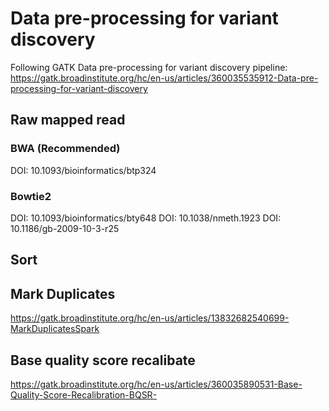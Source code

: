 # Data pre-processing for variant discovery

Following GATK Data pre-processing for variant discovery pipeline: 
https://gatk.broadinstitute.org/hc/en-us/articles/360035535912-Data-pre-processing-for-variant-discovery

## Raw mapped read
### BWA (Recommended)
DOI: 10.1093/bioinformatics/btp324

### Bowtie2
DOI: 10.1093/bioinformatics/bty648
DOI: 10.1038/nmeth.1923
DOI: 10.1186/gb-2009-10-3-r25

## Sort

## Mark Duplicates
https://gatk.broadinstitute.org/hc/en-us/articles/13832682540699-MarkDuplicatesSpark

## Base quality score recalibate
https://gatk.broadinstitute.org/hc/en-us/articles/360035890531-Base-Quality-Score-Recalibration-BQSR-
